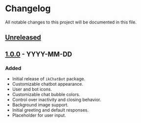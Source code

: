 # Changelog

All notable changes to this project will be documented in this file.

## [Unreleased]

## [1.0.0] - YYYY-MM-DD
### Added
- Initial release of `ikChatBot` package.
- Customizable chatbot appearance.
- User and bot icons.
- Customizable chat bubble colors.
- Control over inactivity and closing behavior.
- Background image support.
- Initial greeting and default responses.
- Placeholder for user input.

[Unreleased]: https://github.com/iksoft/ikchatbot/compare/v1.0.0...HEAD
[1.0.0]: https://github.com/iksoft/ikchatbot/releases/tag/v1.0.0
